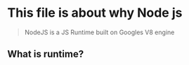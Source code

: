 # This file is about why Node js

> NodeJS is a JS Runtime built on Googles V8 engine

## What is runtime?

